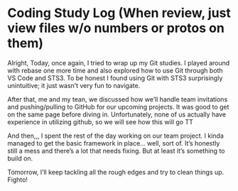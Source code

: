 # Coding Study Log (When review, just view files w/o numbers or protos on them)

Alright, Today, once again, I tried to wrap up my Git studies.
I played around with rebase one more time and also explored how to use Git through both VS Code and STS3.
To be honest I found using Git with STS3 surprisingly unintuitive; it just wasn’t very fun to navigate.

After that, me and my tean, we discussed how we’ll handle team invitations and pushing/pulling to GitHub for our upcoming projects. It was good to get on the same page before diving in. Unfortunately, none of us actually have experience in utilizing github, so we will see how this will go TT

And then,,, I spent the rest of the day working on our team project. I kinda managed to get the basic framework in place… well, sort of. It’s honestly still a mess and there’s a lot that needs fixing. But at least it’s something to build on.

Tomorrow, I’ll keep tackling all the rough edges and try to clean things up. Fighto!

<!-- So the interview is to be scheduled for next Monday. Gotta make a self promotion presentation. Which means I'll be busy this weekend making slides and preparing for a presentation and an interview! Welp, fighto ; 2025.07.08 -->